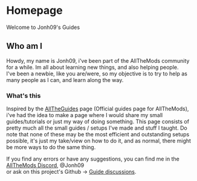 # Homepage

Welcome to Jonh09's Guides

## Who am I

Howdy, my name is Jonh09, i've been part of the AllTheMods community for a while. Im all about learning new things, and also helping people.
<br>I've been a newbie, like you are/were, so my objective is to try to help as many people as I can, and learn along the way.

### What's this 

Inspired by the [AllTheGuides](https://allthemods.github.io/alltheguides/) page (Official guides page for AllTheMods), i've had the idea to make a page where I would share my small guides/tutorials or just my way of doing something.
This page consists of pretty much all the small guides / setups I've made and stuff I taught.
Do note that none of these may be the most efficient and outstanding setups possible, it's just my take/view on how to do it, and as normal, there might be more ways to do the same thing.

If you find any errors or have any suggestions, you can find me in the [AllTheMods Discord](https://discord.com/invite/allthemods), @Jonh09 <br> 
or ask on this project's Github -> [Guide discussions](https://github.com/Jmpp2909/Jonh09sGuides/discussions/1).



